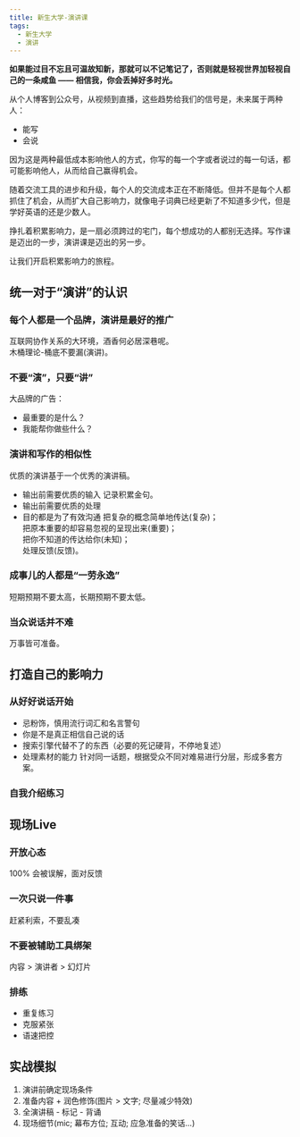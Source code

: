 ```yaml
---
title: 新生大学-演讲课
tags:
  - 新生大学
  - 演讲
---
```

**如果能过目不忘且可温故知新，那就可以不记笔记了，否则就是轻视世界加轻视自己的一条咸鱼 —— 相信我，你会丢掉好多时光。**

从个人博客到公众号，从视频到直播，这些趋势给我们的信号是，未来属于两种人：
- 能写
- 会说

因为这是两种最低成本影响他人的方式，你写的每一个字或者说过的每一句话，都可能影响他人，从而给自己赢得机会。

随着交流工具的进步和升级，每个人的交流成本正在不断降低。但并不是每个人都抓住了机会，从而扩大自己影响力，就像电子词典已经更新了不知道多少代，但是学好英语的还是少数人。

挣扎着积累影响力，是一扇必须跨过的宅门，每个想成功的人都别无选择。写作课是迈出的一步，演讲课是迈出的另一步。

让我们开启积累影响力的旅程。

## 统一对于“演讲”的认识

### 每个人都是一个品牌，演讲是最好的推广
互联网协作关系的大环境，酒香何必居深巷呢。  
木桶理论-桶底不要漏(演讲)。

### 不要“演”，只要“讲”
大品牌的广告：  
- 最重要的是什么？  
- 我能帮你做些什么？

### 演讲和写作的相似性
优质的演讲基于一个优秀的演讲稿。
- 输出前需要优质的输入
记录积累金句。
- 输出前需要优质的处理
- 目的都是为了有效沟通
把复杂的概念简单地传达(复杂)；  
把原本重要的却容易忽视的呈现出来(重要)；  
把你不知道的传达给你(未知)；  
处理反馈(反馈)。

### 成事儿的人都是“一劳永逸”
短期预期不要太高，长期预期不要太低。
### 当众说话并不难
万事皆可准备。

## 打造自己的影响力

### 从好好说话开始

- 忌粉饰，慎用流行词汇和名言警句
- 你是不是真正相信自己说的话
- 搜索引擎代替不了的东西（必要的死记硬背，不停地复述）
- 处理素材的能力
针对同一话题，根据受众不同对难易进行分层，形成多套方案。

### 自我介绍练习

## 现场Live

### 开放心态
100% 会被误解，面对反馈

### 一次只说一件事
赶紧利索，不要乱凑

### 不要被辅助工具绑架
内容 > 演讲者 > 幻灯片

### 排练
- 重复练习
- 克服紧张
- 语速把控

## 实战模拟
1. 演讲前确定现场条件
2. 准备内容 + 润色修饰(图片 > 文字; 尽量减少特效)
3. 全演讲稿 - 标记 - 背诵
4. 现场细节(mic; 幕布方位; 互动; 应急准备的笑话...)
